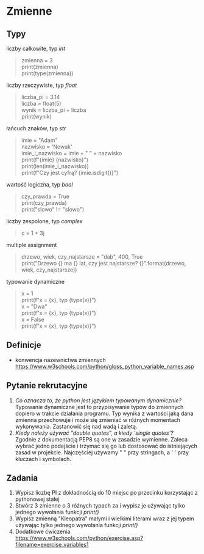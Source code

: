 # Zmienne

## Typy

liczby całkowite, typ *int*
> zmienna = 3  
> print(zmienna)  
> print(type(zmienna))  

liczby rzeczywiste, typ *float*
> liczba_pi = 3.14  
> liczba = float(5)  
> wynik = liczba_pi + liczba  
> print(wynik)

łańcuch znaków, typ *str*
> imie = "Adam"  
> nazwisko = 'Nowak'  
> imie_i_nazwisko = imie + " " + nazwisko  
> print(f"{imie} {nazwisko}")  
> print(len(imie_i_nazwisko))  
> print(f"Czy jest cyfrą? {imie.isdigit()}")  

wartość logiczna, typ *bool*
> czy_prawda = True  
> print(czy_prawda)  
> print("slowo" != "slowo")   

liczby zespolone, typ *complex*
> c = 1 + 3j  

multiple assignment
> drzewo, wiek, czy_najstarsze = "dab", 400, True  
> print("Drzewo {} ma {} lat, czy jest najstarsze? {}".format(drzewo, wiek, czy_najstarsze))

typowanie dynamiczne
> x = 1  
> print(f"x = {x}, typ {type(x)}")  
> x = "Dwa"  
> print(f"x = {x}, typ {type(x)}")  
> x = False  
> print(f"x = {x}, typ {type(x)}")  

## Definicje
* konwencja nazewnictwa zmiennych https://www.w3schools.com/python/gloss_python_variable_names.asp

## Pytanie rekrutacyjne  
1. *Co oznacza to, że python jest językiem typowanym dynamicznie?*  
Typowanie dynamiczne jest to przypisywanie typów do zmiennych dopiero w trakcie działania programu. Typ wynika z wartości jaką dana zmienna przechowuje i może się zmieniać w różnych momentach wykonywania. Zastanowić się nad wadą i zaletą.
2. *Kiedy należy używać *"double quotes"*, a kiedy *'single quotes'*?*  
Zgodnie z dokumentacją PEP8 są one w zasadzie wymienne. Zaleca wybrać jedno podejście i trzymać się go lub dostosować do istniejących zasad w projekcie. Najczęściej używamy " " przy stringach, a ' ' przy kluczach i symbolach.

## Zadania  
1. Wypisz liczbę PI z dokładnością do 10 miejsc po przecinku korzystając z pythonowej stałej
2. Stwórz 3 zmienne o 3 różnych typach za i wypisz je używając tylko jednego wywołania funkcji *print()*
3. Wypisz zmienną "Kleopatra" małymi i wielkimi literami wraz z jej typem używając tylko jednego wywołania funkcji *print()*
4. Dodatkowe ćwiczenia https://www.w3schools.com/python/exercise.asp?filename=exercise_variables1